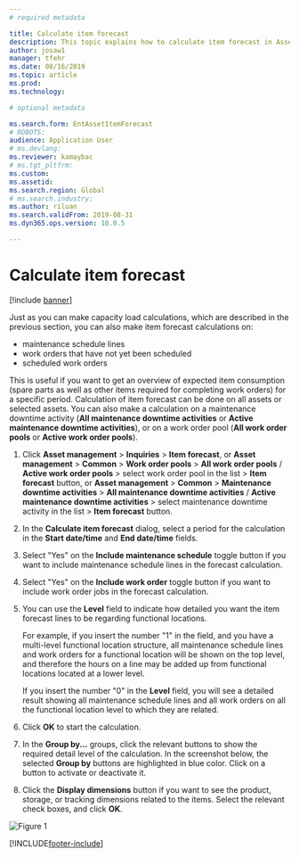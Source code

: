 ```yaml
---
# required metadata

title: Calculate item forecast
description: This topic explains how to calculate item forecast in Asset Management.
author: josaw1
manager: tfehr
ms.date: 08/16/2019
ms.topic: article
ms.prod: 
ms.technology: 

# optional metadata

ms.search.form: EntAssetItemForecast 
# ROBOTS: 
audience: Application User
# ms.devlang: 
ms.reviewer: kamaybac
# ms.tgt_pltfrm: 
ms.custom: 
ms.assetid: 
ms.search.region: Global
# ms.search.industry: 
ms.author: riluan
ms.search.validFrom: 2019-08-31
ms.dyn365.ops.version: 10.0.5

---
```


# Calculate item forecast

[!include [banner](../../includes/banner.md)]

 

Just as you can make capacity load calculations, which are described in the previous section, you can also make item forecast calculations on:

- maintenance schedule lines  
- work orders that have not yet been scheduled  
- scheduled work orders

This is useful if you want to get an overview of expected item consumption (spare parts as well as other items required for completing work orders) for a specific period. Calculation of item forecast can be done on all assets or selected assets. You can also make a calculation on a maintenance downtime activity (**All maintenance downtime activities** or **Active maintenance downtime activities**), or on a work order pool (**All work order pools** or **Active work order pools**).

1. Click **Asset management** > **Inquiries** > **Item forecast**, or **Asset management** > **Common** > **Work order pools** > **All work order pools** / **Active work order pools** > select work order pool in the list > **Item forecast** button, or **Asset management** > **Common** > **Maintenance downtime activities** > **All maintenance downtime activities** / **Active maintenance downtime activities** > select maintenance downtime activity in the list > **Item forecast** button.

2. In the **Calculate item forecast** dialog, select a period for the calculation in the **Start date/time** and **End date/time** fields.

3. Select "Yes" on the **Include maintenance schedule** toggle button if you want to include maintenance schedule lines in the forecast calculation.

4. Select "Yes" on the **Include work order** toggle button if you want to include work order jobs in the forecast calculation.

5. You can use the **Level** field to indicate how detailed you want the item forecast lines to be regarding functional locations. 

      For example, if you insert the number "1" in the field, and you have a multi-level functional location structure, all maintenance schedule lines and work orders for a functional location will be shown on the top level, and therefore the hours on a line may be added up from functional locations located at a lower level. 
  
      If you insert the number "0" in the **Level** field, you will see a detailed result showing all maintenance schedule lines and all work orders on all the functional location level to which they are related.

6. Click **OK** to start the calculation.

7. In the **Group by...** groups, click the relevant buttons to show the required detail level of the calculation. In the screenshot below, the selected **Group by** buttons are highlighted in blue color. Click on a button to activate or deactivate it.

8. Click the **Display dimensions** button if you want to see the product, storage, or tracking dimensions related to the items. Select the relevant check boxes, and click **OK**.

![Figure 1](media/02-capacity-planning.png)


[!INCLUDE[footer-include](../../../includes/footer-banner.md)]